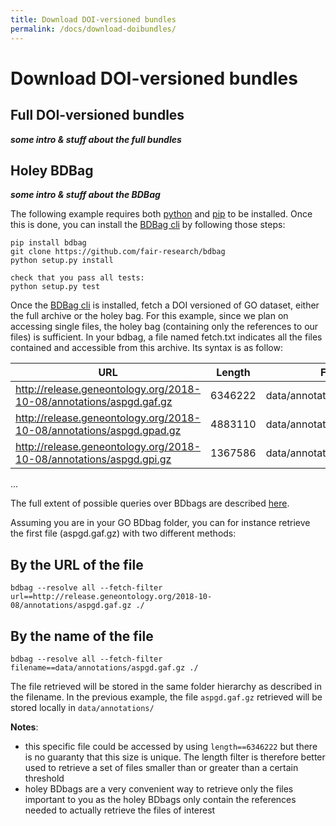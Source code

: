 ```yaml
---
title: Download DOI-versioned bundles
permalink: /docs/download-doibundles/
---
```


# Download DOI-versioned bundles

## Full DOI-versioned bundles
*__some intro & stuff about the full bundles__*

## Holey BDBag 
*__some intro & stuff about the BDBag__*



The following example requires both [python](https://www.python.org/downloads/) and [pip](https://pip.pypa.io/en/stable/installing/) to be installed. Once this is done, you can install the [BDBag cli](https://github.com/fair-research/bdbag) by following those steps:
```
pip install bdbag
git clone https://github.com/fair-research/bdbag
python setup.py install

check that you pass all tests:
python setup.py test
```

Once the [BDBag cli](https://github.com/fair-research/bdbag) is installed, fetch a DOI versioned of GO dataset, either the full archive or the holey bag. For this example, since we plan on accessing single files, the holey bag (containing only the references to our files) is sufficient. In your bdbag, a file named fetch.txt indicates all the files contained and accessible from this archive. Its syntax is as follow:

| URL | Length | Filename |
|-----|---------|----------|
| http://release.geneontology.org/2018-10-08/annotations/aspgd.gaf.gz | 6346222 | data/annotations/aspgd.gaf.gz |
| http://release.geneontology.org/2018-10-08/annotations/aspgd.gpad.gz | 4883110 | data/annotations/aspgd.gpad.gz |
| http://release.geneontology.org/2018-10-08/annotations/aspgd.gpi.gz | 1367586 | data/annotations/aspgd.gpi.gz |
...

The full extent of possible queries over BDbags are described [here](https://github.com/fair-research/bdbag/blob/master/doc/cli.md).

Assuming you are in your GO BDbag folder, you can for instance retrieve the first file (aspgd.gaf.gz) with two different methods:

## By the URL of the file
```
bdbag --resolve all --fetch-filter url==http://release.geneontology.org/2018-10-08/annotations/aspgd.gaf.gz ./
```

## By the name of the file
```
bdbag --resolve all --fetch-filter filename==data/annotations/aspgd.gaf.gz ./
```

The file retrieved will be stored in the same folder hierarchy as described in the filename. In the previous example, the file `aspgd.gaf.gz` retrieved will be stored locally in `data/annotations/`

**Notes**: 
* this specific file could be accessed by using `length==6346222` but there is no guaranty that this size is unique. The length filter is therefore better used to retrieve a set of files smaller than or greater than a certain threshold
* holey BDbags are a very convenient way to retrieve only the files important to you as the holey BDbags only contain the references needed to actually retrieve the files of interest
